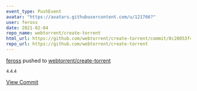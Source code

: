 ```yaml
---
event_type: PushEvent
avatar: "https://avatars.githubusercontent.com/u/121766?"
user: feross
date: 2021-02-04
repo_name: webtorrent/create-torrent
html_url: https://github.com/webtorrent/create-torrent/commit/8c28053f4d2972b920344f2b1a7f79b5a15fc693
repo_url: https://github.com/webtorrent/create-torrent
---
```


<a href='https://github.com/feross' target='_blank'>feross</a> pushed to <a href='https://github.com/webtorrent/create-torrent' target='_blank'>webtorrent/create-torrent</a>

<small>4.4.4</small>

<a href='https://github.com/webtorrent/create-torrent/commit/8c28053f4d2972b920344f2b1a7f79b5a15fc693' target='_blank'>View Commit</a>